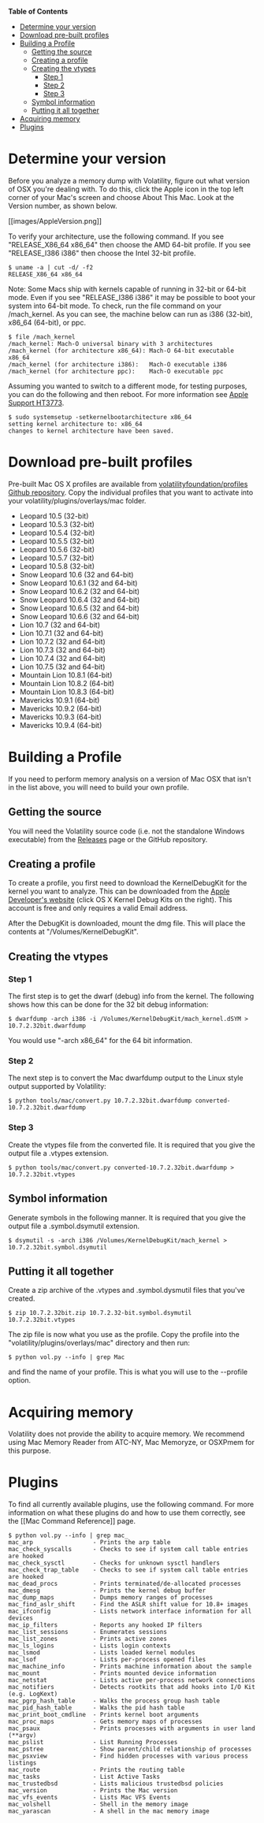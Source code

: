 **Table of Contents**  

- [Determine your version](Mac#determine-your-version)
- [Download pre-built profiles](Mac#download-pre-built-profiles)
- [Building a Profile](Mac#building-a-profile)
	- [Getting the source](Mac#getting-the-source)
	- [Creating a profile](Mac#creating-a-profile)
	- [Creating the vtypes](Mac#creating-the-vtypes)
		- [Step 1](Mac#step-1)
		- [Step 2](Mac#step-2)
		- [Step 3](Mac#step-3)
	- [Symbol information](Mac#symbol-information)
	- [Putting it all together](Mac#putting-it-all-together)
- [Acquiring memory](Mac#acquiring-memory)
- [Plugins](Mac#plugins)

# Determine your version 

Before you analyze a memory dump with Volatility, figure out what version of OSX you're dealing with. To do this, click the Apple icon in the top left corner of your Mac's screen and choose About This Mac. Look at the Version number, as shown below. 

[[images/AppleVersion.png]]

To verify your architecture, use the following command. If you see "RELEASE_X86_64 x86_64" then choose the AMD 64-bit profile. If you see "RELEASE_I386 i386" then choose the Intel 32-bit profile. 

    $ uname -a | cut -d/ -f2
    RELEASE_X86_64 x86_64

Note: Some Macs ship with kernels capable of running in 32-bit or 64-bit mode. Even if you see "RELEASE_I386 i386" it may be possible to boot your system into 64-bit mode. To check, run the file command on your /mach_kernel. As you can see, the machine below can run as i386 (32-bit), x86_64 (64-bit), or ppc. 

    $ file /mach_kernel 
    /mach_kernel: Mach-O universal binary with 3 architectures
    /mach_kernel (for architecture x86_64): Mach-O 64-bit executable x86_64
    /mach_kernel (for architecture i386):   Mach-O executable i386
    /mach_kernel (for architecture ppc):    Mach-O executable ppc

Assuming you wanted to switch to a different mode, for testing purposes, you can do the following and then reboot. For more information see [Apple Support HT3773](https://support.apple.com/kb/HT3773). 

    $ sudo systemsetup -setkernelbootarchitecture x86_64
    setting kernel architecture to: x86_64
    changes to kernel architecture have been saved.

# Download pre-built profiles 

Pre-built Mac OS X profiles are available from [volatilityfoundation/profiles Github repository](https://github.com/volatilityfoundation/profiles). Copy the individual profiles that you want to activate into your volatility/plugins/overlays/mac folder.  

  * Leopard 10.5 (32-bit)
  * Leopard 10.5.3 (32-bit)
  * Leopard 10.5.4 (32-bit)
  * Leopard 10.5.5 (32-bit)
  * Leopard 10.5.6 (32-bit)
  * Leopard 10.5.7 (32-bit)
  * Leopard 10.5.8 (32-bit)
  * Snow Leopard 10.6 (32 and 64-bit)
  * Snow Leopard 10.6.1 (32 and 64-bit)
  * Snow Leopard 10.6.2 (32 and 64-bit)
  * Snow Leopard 10.6.4 (32 and 64-bit)
  * Snow Leopard 10.6.5 (32 and 64-bit)
  * Snow Leopard 10.6.6 (32 and 64-bit)
  * Lion 10.7 (32 and 64-bit)
  * Lion 10.7.1 (32 and 64-bit)
  * Lion 10.7.2 (32 and 64-bit)
  * Lion 10.7.3 (32 and 64-bit)
  * Lion 10.7.4 (32 and 64-bit)
  * Lion 10.7.5 (32 and 64-bit)
  * Mountain Lion 10.8.1 (64-bit)
  * Mountain Lion 10.8.2 (64-bit)
  * Mountain Lion 10.8.3 (64-bit) 
  * Mavericks 10.9.1 (64-bit)
  * Mavericks 10.9.2 (64-bit)
  * Mavericks 10.9.3 (64-bit)
  * Mavericks 10.9.4 (64-bit)

# Building a Profile  

If you need to perform memory analysis on a version of Mac OSX that isn't in the list above, you will need to build your own profile. 

## Getting the source 

You will need the Volatility source code (i.e. not the standalone Windows executable) from the [Releases](http://www.volatilityfoundation.org/#!releases/component_71401) page or the GitHub repository. 

## Creating a profile 

To create a profile, you first need to download the KernelDebugKit for the kernel you want to analyze. This can be downloaded from the [Apple Developer's website](http://developer.apple.com/hardwaredrivers) (click OS X Kernel Debug Kits on the right). This account is free and only requires a valid Email address. 

After the DebugKit is downloaded, mount the dmg file. This will place the contents at "/Volumes/KernelDebugKit". 

## Creating the vtypes 

### Step 1 

The first step is to get the dwarf (debug) info from the kernel. The following shows how this can be done for the 32 bit debug information:

    $ dwarfdump -arch i386 -i /Volumes/KernelDebugKit/mach_kernel.dSYM > 10.7.2.32bit.dwarfdump

You would use "-arch x86_64" for the 64 bit information.

### Step 2 

The next step is to convert the Mac dwarfdump output to the Linux style output supported by Volatility:

    $ python tools/mac/convert.py 10.7.2.32bit.dwarfdump converted-10.7.2.32bit.dwarfdump

### Step 3 

Create the vtypes file from the converted file. It is required that you give the output file a .vtypes extension. 

    $ python tools/mac/convert.py converted-10.7.2.32bit.dwarfdump > 10.7.2.32bit.vtypes

## Symbol information 

Generate symbols in the following manner. It is required that you give the output file a .symbol.dsymutil extension.

    $ dsymutil -s -arch i386 /Volumes/KernelDebugKit/mach_kernel > 10.7.2.32bit.symbol.dsymutil 

## Putting it all together 

Create a zip archive of the .vtypes and .symbol.dysmutil files that you've created. 

    $ zip 10.7.2.32bit.zip 10.7.2.32-bit.symbol.dsymutil 10.7.2.32bit.vtypes 

The zip file is now what you use as the profile. Copy the profile into the "volatility/plugins/overlays/mac" directory and then run:

    $ python vol.py --info | grep Mac

and find the name of your profile. This is what you will use to the --profile option.

# Acquiring memory 

Volatility does not provide the ability to acquire memory. We recommend using Mac Memory Reader from ATC-NY, Mac Memoryze, or OSXPmem for this purpose. 

# Plugins 

To find all currently available plugins, use the following command. For more information on what these plugins do and how to use them correctly, see the [[Mac Command Reference]] page. 

	$ python vol.py --info | grep mac_
	mac_arp                 - Prints the arp table
	mac_check_syscalls      - Checks to see if system call table entries are hooked
	mac_check_sysctl        - Checks for unknown sysctl handlers
	mac_check_trap_table    - Checks to see if system call table entries are hooked
	mac_dead_procs          - Prints terminated/de-allocated processes
	mac_dmesg               - Prints the kernel debug buffer
	mac_dump_maps           - Dumps memory ranges of processes
	mac_find_aslr_shift     - Find the ASLR shift value for 10.8+ images
	mac_ifconfig            - Lists network interface information for all devices
	mac_ip_filters          - Reports any hooked IP filters
	mac_list_sessions       - Enumerates sessions
	mac_list_zones          - Prints active zones
	mac_ls_logins           - Lists login contexts
	mac_lsmod               - Lists loaded kernel modules
	mac_lsof                - Lists per-process opened files
	mac_machine_info        - Prints machine information about the sample
	mac_mount               - Prints mounted device information
	mac_netstat             - Lists active per-process network connections
	mac_notifiers           - Detects rootkits that add hooks into I/O Kit (e.g. LogKext)
	mac_pgrp_hash_table     - Walks the process group hash table
	mac_pid_hash_table      - Walks the pid hash table
	mac_print_boot_cmdline  - Prints kernel boot arguments
	mac_proc_maps           - Gets memory maps of processes
	mac_psaux               - Prints processes with arguments in user land (**argv)
	mac_pslist              - List Running Processes
	mac_pstree              - Show parent/child relationship of processes
	mac_psxview             - Find hidden processes with various process listings
	mac_route               - Prints the routing table
	mac_tasks               - List Active Tasks
	mac_trustedbsd          - Lists malicious trustedbsd policies
	mac_version             - Prints the Mac version
	mac_vfs_events          - Lists Mac VFS Events
	mac_volshell            - Shell in the memory image
	mac_yarascan            - A shell in the mac memory image
